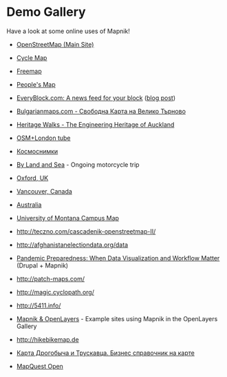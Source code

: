 <!-- Name: DemoGallery -->
<!-- Version: 26 -->
<!-- Last-Modified: 2011/03/07 05:13:22 -->
<!-- Author: artem -->
# Demo Gallery

Have a look at some online uses of Mapnik!
 
 * [OpenStreetMap (Main Site)](http://www.openstreetmap.org/index.html)
 * [Cycle Map](http://www.gravitystorm.co.uk/osm/)
 * [Freemap](http://www.free-map.org.uk/)
 * [People's Map](http://www.peoplesmap.com)
 * [EveryBlock.com: A news feed for your block](http://www.everyblock.com/) ([blog post](http://blog.everyblock.com/2008/feb/18/maps/))

 * [Bulgarianmaps.com - Свободна Карта на Велико Търново](http://www.bulgarianmaps.com/)
 * [Heritage Walks - The Engineering Heritage of Auckland](http://www.heritagewalks.co.nz/rw/aklhistoric/)
 * [OSM+London tube](http://media.mapnik.org/osm-tube.html)
 * [Космоснимки](http://kosmosnimki.ru/)
 * [By Land and Sea](http://www.bylandandsea.org/map/) - Ongoing motorcycle trip
 * [Oxford, UK](http://mapnik.org/tiling/oxford/)
 * [Vancouver, Canada](http://mapnik.org/tiling/vancouver/)
 * [Australia](http://au.search.yahoo.com/maps)
 * [University of Montana Campus Map](http://map.umt.edu/)
 * http://teczno.com/cascadenik-openstreetmap-II/
 * http://afghanistanelectiondata.org/data

 * [Pandemic Preparedness: When Data Visualization and Workflow Matter](http://www.developmentseed.org/blog/2008/jun/25/data-visualization-for-pandemic-preparedness) (Drupal + Mapnik)
 * http://patch-maps.com/
 * http://magic.cyclopath.org/
 * http://5411.info/
 * [Mapnik & OpenLayers](http://gallery.openlayers.org/?tag=mapnik) -  Example sites using Mapnik in the OpenLayers Gallery
 * http://hikebikemap.de
 * [Карта Дрогобыча и Трускавца. Бизнес справочник на карте](http://nadoloni.com/)
 * [MapQuest Open](http://open.mapquest.com/)

